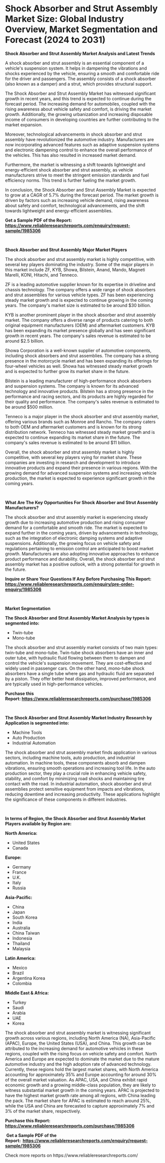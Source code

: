 <p><h1>Shock Absorber and Strut Assembly Market Size: Global Industry Overview, Market Segmentation and Forecast (2024 to 2031)</h1></p><p><strong>Shock Absorber and Strut Assembly Market Analysis and Latest Trends</strong></p>
<p><p>A shock absorber and strut assembly is an essential component of a vehicle's suspension system. It helps in dampening the vibrations and shocks experienced by the vehicle, ensuring a smooth and comfortable ride for the driver and passengers. The assembly consists of a shock absorber (also known as a damper) and a strut, which provides structural support.</p><p>The Shock Absorber and Strut Assembly Market has witnessed significant growth in recent years, and this trend is expected to continue during the forecast period. The increasing demand for automobiles, coupled with the rising awareness about vehicle safety and comfort, is driving the market growth. Additionally, the growing urbanization and increasing disposable income of consumers in developing countries are further contributing to the market expansion.</p><p>Moreover, technological advancements in shock absorber and strut assembly have revolutionized the automotive industry. Manufacturers are now incorporating advanced features such as adaptive suspension systems and electronic dampening control to enhance the overall performance of the vehicles. This has also resulted in increased market demand.</p><p>Furthermore, the market is witnessing a shift towards lightweight and energy-efficient shock absorber and strut assembly, as vehicle manufacturers strive to meet the stringent emission standards and fuel efficiency norms. This trend is further fueling the market growth.</p><p>In conclusion, the Shock Absorber and Strut Assembly Market is expected to grow at a CAGR of 5.7% during the forecast period. The market growth is driven by factors such as increasing vehicle demand, rising awareness about safety and comfort, technological advancements, and the shift towards lightweight and energy-efficient assemblies.</p></p>
<p><strong>Get a Sample PDF of the Report:&nbsp; <a href="https://www.reliableresearchreports.com/enquiry/request-sample/1985306">https://www.reliableresearchreports.com/enquiry/request-sample/1985306</a></strong></p>
<p>&nbsp;</p>
<p><strong>Shock Absorber and Strut Assembly Major Market Players</strong></p>
<p><p>The shock absorber and strut assembly market is highly competitive, with several key players dominating the industry. Some of the major players in this market include ZF, KYB, Showa, Bilstein, Anand, Mando, Magneti Marelli, KONI, Hitachi, and Tenneco.</p><p>ZF is a leading automotive supplier known for its expertise in driveline and chassis technology. The company offers a wide range of shock absorbers and strut assemblies for various vehicle types. ZF has been experiencing steady market growth and is expected to continue growing in the coming years. The company's market size is estimated to be around $30 billion.</p><p>KYB is another prominent player in the shock absorber and strut assembly market. The company offers a diverse range of products catering to both original equipment manufacturers (OEM) and aftermarket customers. KYB has been expanding its market presence globally and has seen significant growth in recent years. The company's sales revenue is estimated to be around $2.5 billion.</p><p>Showa Corporation is a well-known supplier of automotive components, including shock absorbers and strut assemblies. The company has a strong presence in the motorcycle market and has been expanding its offerings for four-wheel vehicles as well. Showa has witnessed steady market growth and is expected to further grow its market share in the future.</p><p>Bilstein is a leading manufacturer of high-performance shock absorbers and suspension systems. The company is known for its advanced technology and innovative products. Bilstein has a strong presence in the performance and racing sectors, and its products are highly regarded for their quality and performance. The company's sales revenue is estimated to be around $500 million.</p><p>Tenneco is a major player in the shock absorber and strut assembly market, offering various brands such as Monroe and Rancho. The company caters to both OEM and aftermarket customers and is known for its strong distribution network. Tenneco has witnessed steady market growth and is expected to continue expanding its market share in the future. The company's sales revenue is estimated to be around $11 billion.</p><p>Overall, the shock absorber and strut assembly market is highly competitive, with several key players vying for market share. These companies are investing in research and development to introduce innovative products and expand their presence in various regions. With the growing demand for advanced suspension systems and increasing vehicle production, the market is expected to experience significant growth in the coming years.</p></p>
<p>&nbsp;</p>
<p><strong>What Are The Key Opportunities For Shock Absorber and Strut Assembly Manufacturers?</strong></p>
<p><p>The shock absorber and strut assembly market is experiencing steady growth due to increasing automotive production and rising consumer demand for a comfortable and smooth ride. The market is expected to expand further in the coming years, driven by advancements in technology, such as the integration of electronic damping systems and adaptive suspensions. Additionally, the growing focus on vehicle safety and regulations pertaining to emission control are anticipated to boost market growth. Manufacturers are also adopting innovative approaches to enhance product performance and durability. Overall, the shock absorber and strut assembly market has a positive outlook, with a strong potential for growth in the future.</p></p>
<p><strong>Inquire or Share Your Questions If Any Before Purchasing This Report: <a href="https://www.reliableresearchreports.com/enquiry/pre-order-enquiry/1985306">https://www.reliableresearchreports.com/enquiry/pre-order-enquiry/1985306</a></strong></p>
<p>&nbsp;</p>
<p><strong>Market Segmentation</strong></p>
<p><strong>The Shock Absorber and Strut Assembly Market Analysis by types is segmented into:</strong></p>
<p><ul><li>Twin-tube</li><li>Mono-tube</li></ul></p>
<p><p>The shock absorber and strut assembly market consists of two main types: twin-tube and mono-tube. Twin-tube shock absorbers have an inner and outer tube, with hydraulic fluid flowing between them to dampen and control the vehicle's suspension movement. They are cost-effective and widely used in passenger cars. On the other hand, mono-tube shock absorbers have a single tube where gas and hydraulic fluid are separated by a piston. They offer better heat dissipation, improved performance, and are typically used in high-performance vehicles.</p></p>
<p><strong>Purchase this Report:&nbsp;<a href="https://www.reliableresearchreports.com/purchase/1985306">https://www.reliableresearchreports.com/purchase/1985306</a></strong></p>
<p>&nbsp;</p>
<p><strong>The Shock Absorber and Strut Assembly Market Industry Research by Application is segmented into:</strong></p>
<p><ul><li>Machine Tools</li><li>Auto Production</li><li>Industrial Automation</li></ul></p>
<p><p>The shock absorber and strut assembly market finds application in various sectors, including machine tools, auto production, and industrial automation. In machine tools, these components absorb and dampen vibrations, ensuring smooth operations and increasing tool life. In the auto production sector, they play a crucial role in enhancing vehicle safety, stability, and comfort by minimizing road shocks and maintaining tire contact with the road. In industrial automation, shock absorber and strut assemblies protect sensitive equipment from impacts and vibrations, reducing downtime and increasing productivity. These applications highlight the significance of these components in different industries.</p></p>
<p>&nbsp;</p>
<p><strong>In terms of Region, the Shock Absorber and Strut Assembly Market Players available by Region are:</strong></p>
<p>
    <p> <strong> North America: </strong>
        <ul>
            <li>United States</li>
            <li>Canada</li>
        </ul>
        </p> 
    <p> <strong> Europe: </strong>
        <ul>
            <li>Germany</li>
            <li>France</li>
            <li>U.K.</li>
            <li>Italy</li>
            <li>Russia</li>
        </ul>
        </p> 
    <p> <strong> Asia-Pacific: </strong>
        <ul>
            <li>China</li>
            <li>Japan</li>
            <li>South Korea</li>
            <li>India</li>
            <li>Australia</li>
            <li>China Taiwan</li>
            <li>Indonesia</li>
            <li>Thailand</li>
            <li>Malaysia</li>
        </ul>
        </p> 
    <p> <strong> Latin America: </strong>
        <ul>
            <li>Mexico</li>
            <li>Brazil</li>
            <li>Argentina Korea</li>
            <li>Colombia</li>
        </ul>
        </p> 
    <p> <strong> Middle East & Africa: </strong>
        <ul>
            <li>Turkey</li>
            <li>Saudi</li>
            <li>Arabia</li>
            <li>UAE</li>
            <li>Korea</li>
        </ul>
    </p>
    </p>
<p><p>The shock absorber and strut assembly market is witnessing significant growth across various regions, including North America (NA), Asia-Pacific (APAC), Europe, the United States (USA), and China. This growth can be attributed to the increasing demand for automotive vehicles in these regions, coupled with the rising focus on vehicle safety and comfort. North America and Europe are expected to dominate the market due to the mature automotive industry and the high adoption rate of advanced technology. Currently, these regions hold the largest market shares, with North America accounting for approximately 35% and Europe accounting for around 30% of the overall market valuation. As APAC, USA, and China exhibit rapid economic growth and a growing middle-class population, they are likely to witness substantial market growth in the coming years. APAC is projected to have the highest market growth rate among all regions, with China leading the pack. The market share for APAC is estimated to reach around 25%, while the USA and China are forecasted to capture approximately 7% and 3% of the market share, respectively.</p></p>
<p><strong>Purchase this Report: <a href="https://www.reliableresearchreports.com/purchase/1985306">https://www.reliableresearchreports.com/purchase/1985306</a></strong></p>
<p>&nbsp;<strong>Get a Sample PDF of the Report:&nbsp;&nbsp;<a href="https://www.reliableresearchreports.com/enquiry/request-sample/1985306">https://www.reliableresearchreports.com/enquiry/request-sample/1985306</a></strong></p>
<p><strong></strong></p>
<p>Check more reports on https://www.reliableresearchreports.com/</p>